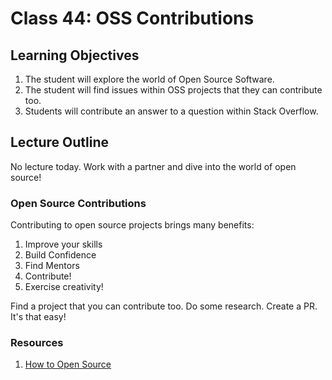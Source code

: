 # Class 44: OSS Contributions

## Learning Objectives
1. The student will explore the world of Open Source Software.
1. The student will find issues within OSS projects that they can contribute too.
1. Students will contribute an answer to a question within Stack Overflow.

## Lecture Outline

No lecture today. Work with a partner and dive into the world of open source!

### Open Source Contributions

Contributing to open source projects brings many benefits:
1. Improve your skills
1. Build Confidence
1. Find Mentors
1. Contribute!
1. Exercise creativity!

Find a project that you can contribute too. 
Do some research. Create a PR. 
It's that easy!

### Resources
1. [How to Open Source](https://opensource.guide/how-to-contribute/)